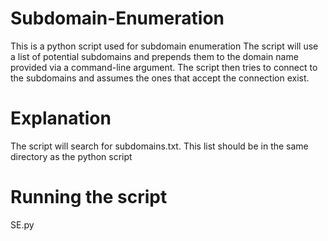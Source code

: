 # Subdomain-Enumeration
This is a python script used for subdomain enumeration
The script will use a list of potential subdomains and prepends them to the domain name provided via a command-line argument.
The script then tries to connect to the subdomains and assumes the ones that accept the connection exist.

# Explanation
The script will search for subdomains.txt. This list should be in the same directory as the python script

# Running the script
SE.py <domain>
